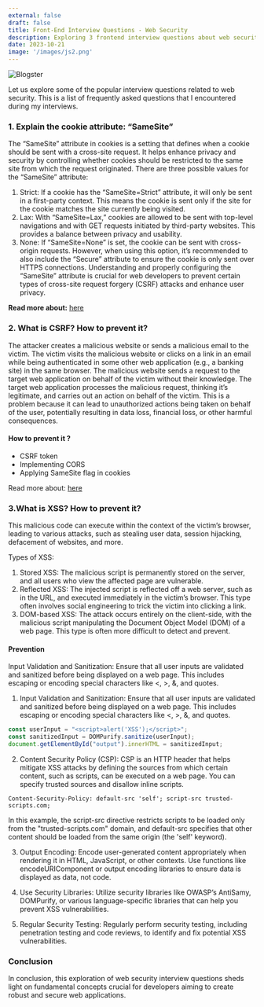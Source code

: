 ```yaml
---
external: false
draft: false
title: Front-End Interview Questions - Web Security
description: Exploring 3 frontend interview questions about web security
date: 2023-10-21
image: '/images/js2.png'
---
```


![Blogster](/images/js2.png)

Let us explore some of the popular interview questions related to web security. This is a list of frequently asked questions that I encountered during my interviews.

### 1. Explain the cookie attribute: “SameSite”
The “SameSite” attribute in cookies is a setting that defines when a cookie should be sent with a cross-site request. It helps enhance privacy and security by controlling whether cookies should be restricted to the same site from which the request originated. There are three possible values for the “SameSite” attribute:

1. Strict: If a cookie has the “SameSite=Strict” attribute, it will only be sent in a first-party context. This means the cookie is sent only if the site for the cookie matches the site currently being visited.
2. Lax: With “SameSite=Lax,” cookies are allowed to be sent with top-level navigations and with GET requests initiated by third-party websites. This provides a balance between privacy and usability.
3. None: If “SameSite=None” is set, the cookie can be sent with cross-origin requests. However, when using this option, it’s recommended to also include the “Secure” attribute to ensure the cookie is only sent over HTTPS connections.
Understanding and properly configuring the “SameSite” attribute is crucial for web developers to prevent certain types of cross-site request forgery (CSRF) attacks and enhance user privacy.

**Read more about:**
[here](https://web.dev/articles/samesite-cookies-explained?source=post_page-----e3c4c7641a3a--------------------------------)

### 2. What is CSRF? How to prevent it?
The attacker creates a malicious website or sends a malicious email to the victim.
The victim visits the malicious website or clicks on a link in an email while being authenticated in some other web application (e.g., a banking site) in the same browser.
The malicious website sends a request to the target web application on behalf of the victim without their knowledge.
The target web application processes the malicious request, thinking it’s legitimate, and carries out an action on behalf of the victim.
This is a problem because it can lead to unauthorized actions being taken on behalf of the user, potentially resulting in data loss, financial loss, or other harmful consequences.

#### How to prevent it ?
- CSRF token
- Implementing CORS
- Applying SameSite flag in cookies

Read more about: [here](https://developer.mozilla.org/en-US/docs/Glossary/CSRF?source=post_page-----e3c4c7641a3a--------------------------------)

### 3.What is XSS? How to prevent it?
This malicious code can execute within the context of the victim’s browser, leading to various attacks, such as stealing user data, session hijacking, defacement of websites, and more.

Types of XSS:
1. Stored XSS: The malicious script is permanently stored on the server, and all users who view the affected page are vulnerable.
2. Reflected XSS: The injected script is reflected off a web server, such as in the URL, and executed immediately in the victim’s browser. This type often involves social engineering to trick the victim into clicking a link.
3. DOM-based XSS: The attack occurs entirely on the client-side, with the malicious script manipulating the Document Object Model (DOM) of a web page. This type is often more difficult to detect and prevent.

#### Prevention
Input Validation and Sanitization: Ensure that all user inputs are validated and sanitized before being displayed on a web page. This includes escaping or encoding special characters like <, >, &, and quotes.

1. Input Validation and Sanitization: Ensure that all user inputs are validated and sanitized before being displayed on a web page. This includes escaping or encoding special characters like <, >, &, and quotes.

```js
const userInput = "<script>alert('XSS');</script>";
const sanitizedInput = DOMPurify.sanitize(userInput);
document.getElementById("output").innerHTML = sanitizedInput;
```

2. Content Security Policy (CSP): CSP is an HTTP header that helps mitigate XSS attacks by defining the sources from which certain content, such as scripts, can be executed on a web page. You can specify trusted sources and disallow inline scripts.

```
Content-Security-Policy: default-src 'self'; script-src trusted-scripts.com;
```

In this example, the script-src directive restricts scripts to be loaded only from the "trusted-scripts.com" domain, and default-src specifies that other content should be loaded from the same origin (the 'self' keyword).

3. Output Encoding: Encode user-generated content appropriately when rendering it in HTML, JavaScript, or other contexts. Use functions like encodeURIComponent or output encoding libraries to ensure data is displayed as data, not code.

4. Use Security Libraries: Utilize security libraries like OWASP’s AntiSamy, DOMPurify, or various language-specific libraries that can help you prevent XSS vulnerabilities.

5. Regular Security Testing: Regularly perform security testing, including penetration testing and code reviews, to identify and fix potential XSS vulnerabilities.


### Conclusion
In conclusion, this exploration of web security interview questions sheds light on fundamental concepts crucial for developers aiming to create robust and secure web applications.